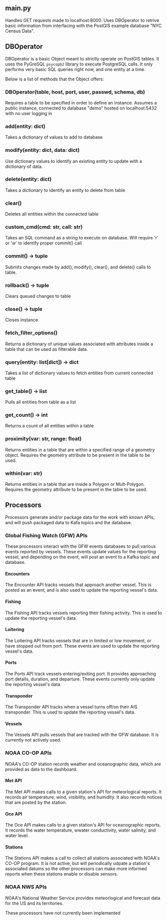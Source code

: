 ## main.py
Handles GET requests made to localhost:8000. Uses DBOperator to retrive basic information from interfacing with the PostGIS example database "NYC Census Data".

## DBOperator
DBOperator is a basic Object meant to strictly operate on PostGIS tables. It uses the PyGreSQL `psycopb2` library to execute PostgreSQL calls. It only performs very basic SQL queries right now, and one entity at a time.

Below is a list of methods that the Object offers:

### DBOperator(table, host, port, user, passwd, schema, db)
Requires a table to be specified in order to define an instance. Assumes a public instance, connected to database "demo" hosted on localhost:5432 with no user logging in

### add(entity: dict)
Takes a dictionary of values to add to database

### modify(entity: dict, data: dict)
Use dictionary values to identify an existing entity to update with a dictionary of data.

### delete(entity: dict)
Takes a dictionary to identify an entity to delete from table

### clear()
Deletes all entities within the connected table

### custom_cmd(cmd: str, call: str)
Takes an SQL command as a string to execute on database. Will require 'r' or 'w' to identify proper commit() call

### commit() -> tuple
Submits changes made by add(), modify(), clear(), and delete() calls to table.

### rollback() -> tuple
Clears queued changes to table

### close() -> tuple
Closes instance

### fetch_filter_options()
Returns a dictionary of unique values associated with attributes inside a table that can be used as filterable data.

### query(entity: list[dict]) -> dict
Takes a list of dictionary values to fetch entities from current connected table

### get_table() -> list
Pulls all entities from table as a list

### get_count() -> int
Returns a count of all entities within a table

### proximity(var: str, range: float)
Returns entities in a table that are within a specified range of a geometry object. Requires the geometry attribute to be present in the table to be used.

### within(var: str)
Returns entities in a table that are inside a Polygon or Mult-Polygon. Requires the geometry attribute to be present in the table to be used.

## Processors
Processors generate and/or package data for the work with known APIs, and will push packaged data to Kafa topics and the database.

### Global Fishing Watch (GFW) APIs
These processors interact with the GFW events databases to pull various events reported by vessels. These events update values for the reporting vessel, and depending on the event, will post an event to a Kafka topic and database.

#### Encounters
The Encounter API tracks vessels that approach another vessel. This is posted as an event, and is also used to update the reporting vessel's data.

#### Fishing
The Fishing API tracks vessels reporting their fishing activity. This is used to update the reporting vessel's data.

#### Loitering
The Loitering API tracks vessels that are in limited or low movement, or have stopped out from port. These events are used to update the reporting vessel's data.

#### Ports
The Ports API track vessels entering/exiting port. It provides approaching port details, duration, and departure. These events currently only update the reporting vessel's data.

#### Transponder
The Transponder API tracks when a vessel turns off/on their AIS transponder. This is used to update the reporting vessel's data.

#### Vessels
The Vessels API pulls vessels that are tracked with the GFW database. It is currently not actively used.

### NOAA CO-OP APIs
NOAA's CO-OP station records weather and oceanographic data, which are provided as data to the dashboard.

#### Met API
The Met API makes calls to a given station's API for meteorlogical reports. It records air temperature, wind, visibility, and humidity. It also records notices that are posted by the station.

#### Oce API
The Oce API makes calls to a given station's API for oceanographic reports. It records the water temperature, wwater conductivity, water salinity, and water level.

#### Stations
The Stations API makes a call to collect all stations associated with NOAA's CO-OP program. It is not active, but will periodically udpate a station's associated datums so the other processors can make more informed reports when these stations enable or disable sensors.

### NOAA NWS APIs
NOAA's National Weather Service provides meteorlogical and forecast data for the US and its territories. 

These processors have not currently been implemented
